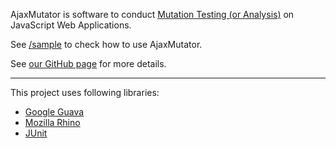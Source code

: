 AjaxMutator is software to conduct [Mutation Testing (or Analysis)](http://en.wikipedia.org/wiki/Mutation_testing) on JavaScript Web Applications.

See [/sample](https://github.com/knishiura-lab/AjaxMutator/tree/master/sample) to check how to use AjaxMutator.

See [our GitHub page](http://knishiura-lab.github.io/AjaxMutator/) for more details.

---

This project uses following libraries:

* [Google Guava](https://code.google.com/p/guava-libraries/)
* [Mozilla Rhino](https://developer.mozilla.org/Rhino)
* [JUnit](http://junit.org/)